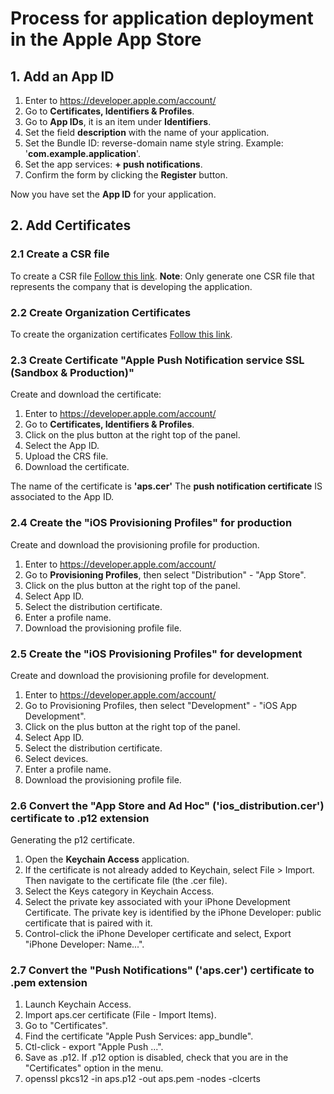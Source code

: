 # Process for application deployment in the Apple App Store

## 1. Add an App ID
1. Enter to https://developer.apple.com/account/
2. Go to **Certificates, Identifiers & Profiles**.
3. Go to **App IDs**, it is an item under **Identifiers**.
4. Set the field **description** with the name of your application.
5. Set the Bundle ID: reverse-domain name style string. Example: '**com.example.application**'.
6. Set the app services: **+ push notifications**.
7. Confirm the form by clicking the **Register** button.

Now you have set the **App ID** for your application.

## 2. Add Certificates

### 2.1 Create a CSR file
To create a CSR file [Follow this link](./csr.md).
**Note**: Only generate one CSR file that represents the company that is developing the application.

### 2.2 Create Organization Certificates
To create the organization certificates [Follow this link](./organization.md).

### 2.3 Create Certificate "Apple Push Notification service SSL (Sandbox & Production)"
Create and download the certificate:
1. Enter to https://developer.apple.com/account/
2. Go to **Certificates, Identifiers & Profiles**.
3. Click on the plus button at the right top of the panel.
4. Select the App ID.
5. Upload the CRS file.
6. Download the certificate.

The name of the certificate is **'aps.cer'**
The **push notification certificate** IS associated to the App ID.


### 2.4 Create the "iOS Provisioning Profiles" for production
Create and download the provisioning profile for production.

1. Enter to https://developer.apple.com/account/
2. Go to **Provisioning Profiles**, then select "Distribution" - "App Store".
3. Click on the plus button at the right top of the panel.
4. Select App ID.
5. Select the distribution certificate.
6. Enter a profile name.
7. Download the provisioning profile file.


### 2.5 Create the "iOS Provisioning Profiles" for development
Create and download the provisioning profile for development.

1. Enter to https://developer.apple.com/account/
2. Go to Provisioning Profiles, then select "Development" - "iOS App Development".
3. Click on the plus button at the right top of the panel.
4. Select App ID.
5. Select the distribution certificate.
6. Select devices.
7. Enter a profile name.
8. Download the provisioning profile file.


### 2.6 Convert the "App Store and Ad Hoc" ('ios_distribution.cer') certificate to .p12 extension
Generating the p12 certificate.

1. Open the **Keychain Access** application.
2. If the certificate is not already added to Keychain, select File > Import. 
Then navigate to the certificate file (the .cer file).
3. Select the Keys category in Keychain Access.
4. Select the private key associated with your iPhone Development Certificate. The private key is identified by the iPhone Developer: public certificate that is paired with it.
5. Control-click the iPhone Developer certificate and select, Export "iPhone Developer: Name...".


### 2.7 Convert the "Push Notifications" ('aps.cer') certificate to .pem extension

1. Launch Keychain Access.
2. Import aps.cer certificate (File - Import Items).
3. Go to "Certificates".
3. Find the certificate "Apple Push Services: app_bundle". 
4. Ctl-click - export "Apple Push ...". 
5. Save as .p12. If .p12 option is disabled, check that you are in the "Certificates" option in the menu.
6. openssl pkcs12 -in aps.p12 -out aps.pem -nodes -clcerts
